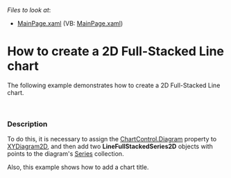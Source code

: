 <!-- default file list -->
*Files to look at*:

* [MainPage.xaml](./CS/LineFullStackedChart/MainPage.xaml) (VB: [MainPage.xaml](./VB/LineFullStackedChart/MainPage.xaml))
<!-- default file list end -->
# How to create a 2D Full-Stacked Line chart


<p>The following example demonstrates how to create a 2D Full-Stacked Line chart.</p><br />



<h3>Description</h3>

<p>To do this, it is necessary to assign the <a href="http://help.devexpress.com/#Silverlight/DevExpressXpfChartsChartControl_Diagramtopic"><u>ChartControl.Diagram</u></a> property to <a href="http://help.devexpress.com/#Silverlight/clsDevExpressXpfChartsXYDiagram2Dtopic"><u>XYDiagram2D</u></a>, and then add two <strong>LineFullStackedSeries2D</strong> objects with points to the diagram&#39;s <a href="http://help.devexpress.com/#Silverlight/DevExpressXpfChartsDiagram_Seriestopic"><u>Series</u></a> collection. </p><p>Also, this example shows how to add a chart title.</p><br />


<br/>


